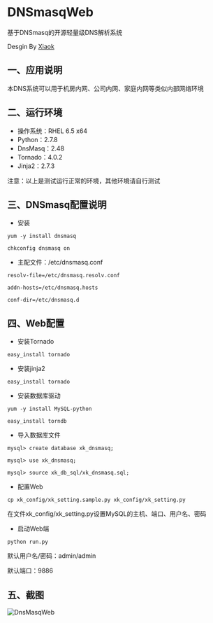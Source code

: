 DNSmasqWeb
==========

基于DNSmasq的开源轻量级DNS解析系统

Desgin By [Xiaok](http://github.luxiaok.com)

## 一、应用说明 ##
本DNS系统可以用于机房内网、公司内网、家庭内网等类似内部网络环境

## 二、运行环境 ##
* 操作系统：RHEL 6.5 x64
* Python：2.7.8
* DnsMasq：2.48
* Tornado：4.0.2
* Jinja2：2.7.3

注意：以上是测试运行正常的环境，其他环境请自行测试

## 三、DNSmasq配置说明 ##
* 安装

`yum -y install dnsmasq`

`chkconfig dnsmasq on`

* 主配文件：/etc/dnsmasq.conf

`resolv-file=/etc/dnsmasq.resolv.conf`

`addn-hosts=/etc/dnsmasq.hosts`

`conf-dir=/etc/dnsmasq.d`

## 四、Web配置 ##
* 安装Tornado

`easy_install tornado`

* 安装jinja2

`easy_install tornado`

* 安装数据库驱动

`yum -y install MySQL-python`

`easy_install torndb`

* 导入数据库文件

`mysql> create database xk_dnsmasq;`

`mysql> use xk_dnsmasq;`

`mysql> source xk_db_sql/xk_dnsmasq.sql;`

* 配置Web

`cp xk_config/xk_setting.sample.py xk_config/xk_setting.py`

在文件xk_config/xk_setting.py设置MySQL的主机、端口、用户名、密码

* 启动Web端

`python run.py`

默认用户名/密码：admin/admin

默认端口：9886

## 五、截图 ##
![DnsMasqWeb](https://github.com/luxiaok/DNSmasqWeb/raw/master/xk_screenshot/xk_domain.png)